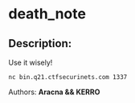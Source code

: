 
# death_note
## Description:
Use it wisely!

`nc bin.q21.ctfsecurinets.com 1337`

Authors: **Aracna && KERRO**

